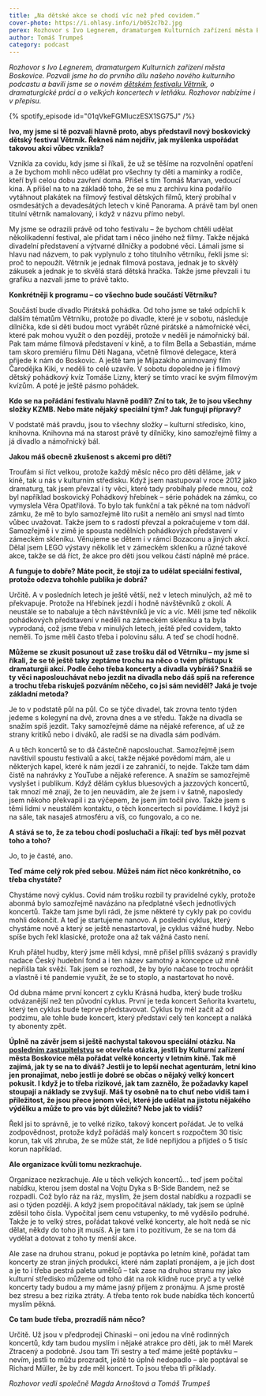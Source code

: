 ```yaml
---
title: „Na dětské akce se chodí víc než před covidem.“
cover-photo: https://i.ohlasy.info/i/b052c7b2.jpg
perex: Rozhovor s Ivo Legnerem, dramaturgem Kulturních zařízení města Boskovice. Bavili jsme se o novém dětském festivalu Větrník, o dramaturgické práci a o velkých koncertech v letňáku. Rozhovor nabízíme i v přepisu.
author: Tomáš Trumpeš
category: podcast
---
```


*Rozhovor s Ivo Legnerem, dramaturgem Kulturních zařízení města Boskovice. Pozvali jsme ho do prvního dílu našeho nového kulturního podcastu a bavili jsme se o novém [dětském festivalu Větrník](https://www.kulturaboskovice.cz/kultura/akce/vetrnik-detsky-festival-v-boskovicich), o dramaturgické práci a o velkých koncertech v letňáku. Rozhovor nabízíme i v přepisu.*

{% spotify_episode id="01qVkeFGMluczESX1SG75J" /%}

**Ivo, my jsme si tě pozvali hlavně proto, abys představil nový boskovický dětský festival Větrník. Řekneš nám nejdřív, jak myšlenka uspořádat takovou akci vůbec vznikla?**

Vznikla za covidu, kdy jsme si říkali, že už se těšíme na rozvolnění opatření a že bychom mohli něco udělat pro všechny ty děti a maminky a rodiče, kteří byli celou dobu zavření doma. Přišel s tím Tomáš Marvan, vedoucí kina. A přišel na to na základě toho, že se mu z archivu kina podařilo vytáhnout plakátek na filmový festival dětských filmů, který probíhal v osmdesátých a devadesátých letech v kině Panorama. A právě tam byl onen titulní větrník namalovaný, i když v názvu přímo nebyl.

My jsme se odrazili právě od toho festivalu – že bychom chtěli udělat několikadenní festival, ale přidat tam i něco jiného než filmy. Takže nějaká divadelní představení a výtvarné dílničky a podobné věci. Lámali jsme si hlavu nad názvem, to pak vyplynulo z toho titulního větrníku, řekli jsme si: proč to nepoužít. Větrník je jednak filmová postava, jednak je to skvělý zákusek a jednak je to skvělá stará dětská hračka. Takže jsme převzali i tu grafiku a nazvali jsme to právě takto.

**Konkrétněji k programu – co všechno bude součástí Větrníku?**

Součástí bude divadlo Pirátská pohádka. Od toho jsme se také odpíchli k dalším tématům Větrníku, protože po divadle, které je v sobotu, následuje dílnička, kde si děti budou moct vyrábět různé pirátské a námořnické věci, které pak mohou využít o den později, protože v neděli je námořnický bál. Pak tam máme filmová představení v kině, a to film Bella a Sebastián, máme tam skoro premiéru filmu Děti Nagana, včetně filmové delegace, která přijede k nám do Boskovic. A ještě tam je Mijazakiho animovaný film Čarodějka Kiki, v neděli to celé uzavře. V sobotu dopoledne je i filmový dětský pohádkový kvíz Tomáše Lizny, který se tímto vrací ke svým filmovým kvízům. A poté je ještě pásmo pohádek.

**Kdo se na pořádání festivalu hlavně podílí? Zní to tak, že to jsou všechny složky KZMB. Nebo máte nějaký speciální tým? Jak fungují přípravy?**

V podstatě máš pravdu, jsou to všechny složky – kulturní středisko, kino, knihovna. Knihovna má na starost právě ty dílničky, kino samozřejmě filmy a já divadlo a námořnický bál.

**Jakou máš obecně zkušenost s akcemi pro děti?**

Troufám si říct velkou, protože každý měsíc něco pro děti děláme, jak v kině, tak u nás v kulturním středisku. Když jsem nastupoval v roce 2012 jako dramaturg, tak jsem převzal i ty věci, které tady probíhaly přede mnou, což byl například boskovický Pohádkový hřebínek – série pohádek na zámku, co vymyslela Věra Opatřilová. To bylo tak funkční a tak pěkné na tom nádvoří zámku, že mě to bylo samozřejmě líto rušit a nemělo ani smysl nad tímto vůbec uvažovat. Takže jsem to s radostí převzal a pokračujeme v tom dál. Samozřejmě i v zimě je spousta nedělních pohádkových představení v zámeckém skleníku. Věnujeme se dětem i v rámci Bozaconu a jiných akcí. Dělal jsem LEGO výstavy několik let v zámeckém skleníku a různé takové akce, takže se dá říct, že akce pro děti jsou velkou částí náplně mé práce.

**A funguje to dobře? Máte pocit, že stojí za to udělat speciální festival, protože odezva tohohle publika je dobrá?**

Určitě. A v posledních letech je ještě větší, než v letech minulých, až mě to překvapuje. Protože na Hřebínek jezdí i hodně návštěvníků z okolí. A neustále se to nabaluje a těch návštěvníků je víc a víc. Měli jsme teď několik pohádkových představení v neděli na zámeckém skleníku a ta byla vyprodaná, což jsme třeba v minulých letech, ještě před covidem, takto neměli. To jsme měli často třeba i polovinu sálu. A teď se chodí hodně.

**Můžeme se zkusit posunout už zase trošku dál od Větrníku – my jsme si říkali, že se tě ještě taky zeptáme trochu na něco o tvém přístupu k dramaturgii akcí. Podle čeho třeba koncerty a divadla vybíráš? Snažíš se ty věci naposlouchávat nebo jezdit na divadla nebo dáš spíš na reference a trochu třeba riskuješ pozváním něčeho, co jsi sám neviděl? Jaká je tvoje základní metoda?**

Je to v podstatě půl na půl. Co se týče divadel, tak zrovna tento týden jedeme s kolegyní na dvě, zrovna dnes a ve středu. Takže na divadla se snažím spíš jezdit. Taky samozřejmě dáme na nějaké reference, ať už ze strany kritiků nebo i diváků, ale radši se na divadla sám podívám.

A u těch koncertů se to dá částečně naposlouchat. Samozřejmě jsem navštívil spoustu festivalů a akcí, takže nějaké povědomí mám, ale u některých kapel, které k nám jezdí i ze zahraničí, to nejde. Takže tam dám čistě na nahrávky z YouTube a nějaké reference. A snažím se samozřejmě vyslyšet i publikum. Když dělám cyklus bluesových a jazzových koncertů, tak mnozí mě znají, že to jen neuvádím, ale že jsem i v šatně, naposledy jsem někoho překvapil i za výčepem, že jsem jim točil pivo. Takže jsem s těmi lidmi v neustálém kontaktu, o těch koncertech si povídáme. I když jsi na sále, tak nasaješ atmosféru a víš, co fungovalo, a co ne.

**A stává se to, že za tebou chodí posluchači a říkají: teď bys měl pozvat toho a toho?** 

Jo, to je časté, ano. 

**Teď máme celý rok před sebou. Můžeš nám říct něco konkrétního, co třeba chystáte?**

Chystáme nový cyklus. Covid nám trošku rozbil ty pravidelné cykly, protože abonmá bylo samozřejmě navázáno na předplatné všech jednotlivých koncertů. Takže tam jsme byli rádi, že jsme některé ty cykly pak po covidu mohli dokončit. A teď je startujeme nanovo. A poslední cyklus, který chystáme nově a který se ještě nenastartoval, je cyklus vážné hudby. Nebo spíše bych řekl klasické, protože ona až tak vážná často není.

Kruh přátel hudby, který jsme měli kdysi, mně přišel příliš svázaný s pravidly nadace Český hudební fond a i ten název samotný a koncepce už mně nepřišla tak svěží. Tak jsem se rozhodl, že by bylo načase to trochu oprášit a vlastně i té pandemie využít, že se to stoplo, a nastartovat ho nově. 

Od dubna máme první koncert z cyklu Krásná hudba, který bude trošku odvázanější než ten původní cyklus. První je teda koncert Señorita kvartetu, který ten cyklus bude teprve představovat. Cyklus by měl začít až od podzimu, ale tohle bude koncert, který představí celý ten koncept a naláká ty abonenty zpět.

**Úplně na závěr jsem si ještě nachystal takovou speciální otázku. Na [posledním zastupitelstvu](https://ohlasy.info/clanky/2023/02/zastupitelstvo.html) se otevřela otázka, jestli by Kulturní zařízení města Boskovice měla pořádat velké koncerty v letním kině. Tak mě zajímá, jak ty se na to díváš? Jestli je to lepší nechat agenturám, letní kino jen pronajímat, nebo jestli je dobré se občas o nějaký velký koncert pokusit. I když je to třeba rizikové, jak tam zaznělo, že požadavky kapel stoupají a náklady se zvyšují. Máš ty osobně na to chuť nebo vidíš tam i příležitost, že jsou přece jenom věci, které jde udělat na jistotu nějakého výdělku a může to pro vás být důležité? Nebo jak to vidíš?**

Řekl jsi to správně, je to velké riziko, takový koncert pořádat. Je to velká zodpovědnost, protože když pořádáš malý koncert s rozpočtem 30 tisíc korun, tak víš zhruba, že se může stát, že lidé nepřijdou a přijdeš o 5 tisíc korun například.

**Ale organizace kvůli tomu nezkrachuje.**

Organizace nezkrachuje. Ale u těch velkých koncertů… teď jsem počítal nabídku, kterou jsem dostal na Vojtu Dyka s B-Side Bandem, než se rozpadli. Což bylo ráz na ráz, myslím, že jsem dostal nabídku a rozpadli se asi o týden později. A když jsem propočítával náklady, tak jsem se úplně zděsil toho čísla. Vypočítal jsem cenu vstupenky, to mě vyděsilo podruhé. Takže je to velký stres, pořádat takové velké koncerty, ale holt nedá se nic dělat, někdy do toho jít musíš. A je tam i to pozitivum, že se na tom dá vydělat a dotovat z toho ty menší akce.

Ale zase na druhou stranu, pokud je poptávka po letním kině, pořádat tam koncerty ze stran jiných produkcí, které nám zaplatí pronájem, a je jich dost a je to i třeba pestrá paleta umělců – tak zase na druhou stranu my jako kulturní středisko můžeme od toho dát na rok klidně ruce pryč a ty velké koncerty tady budou a my máme jasný příjem z pronájmu. A jsme prostě bez stresu a bez rizika ztráty. A třeba tento rok bude nabídka těch koncertů myslím pěkná.

**Co tam bude třeba, prozradíš nám něco?** 

Určitě. Už jsou v předprodeji Chinaski – oni jedou na vlně rodinných koncertů, kdy tam budou myslím i nějaké atrakce pro děti, jak to měl Marek Ztracený a podobně. Jsou tam Tři sestry a teď máme ještě poptávku – nevím, jestli to můžu prozradit, ještě to úplně nedopadlo – ale poptával se Richard Müller, že by zde měl koncert. To jsou třeba tři příklady.

*Rozhovor vedli společně Magda Arnoštová a Tomáš Trumpeš*